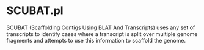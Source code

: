 SCUBAT.pl
=============

SCUBAT (Scaffolding Contigs Using BLAT And Transcripts) uses any set of transcripts to identify cases where a transcript 
is split over multiple genome fragments and attempts to use this information to scaffold the genome. 
